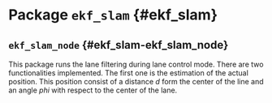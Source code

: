 # Package `ekf_slam` {#ekf_slam}


## `ekf_slam_node` {#ekf_slam-ekf_slam_node}

This package runs the lane filtering during lane control mode. There are two functionalities implemented. The first one is the estimation of the actual position. This position consist of a distance $d$ form the center of the line and an angle $phi$ with respect to the center of the lane. 

